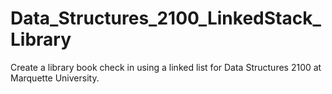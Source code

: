 # Data_Structures_2100_LinkedStack_Library
Create a library book check in using a linked list for Data Structures 2100 at  Marquette University.
